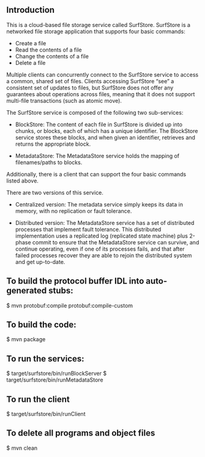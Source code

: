 ## Introduction
This is a cloud-based file storage service called SurfStore. SurfStore is a networked file storage application that supports four basic commands:
- Create a file
- Read the contents of a file
- Change the contents of a file
- Delete a file

Multiple clients can concurrently connect to the SurfStore service to access a common, shared set of files. Clients accessing SurfStore “see” a consistent set of updates to files, but SurfStore does not offer any guarantees about operations across files, meaning that it does not support multi-file transactions (such as atomic move).

The SurfStore service is composed of the following two sub-services:

- BlockStore: The content of each file in SurfStore is divided up into chunks, or blocks, each of which has a unique identifier. The BlockStore service stores these blocks, and when given an identifier, retrieves and returns the appropriate block.

- MetadataStore: The MetadataStore service holds the mapping of filenames/paths to blocks.

Additionally, there is a client that can support the four basic commands listed above.

There are two versions of this service.
- Centralized version: The metadata service simply keeps its data in memory, with no replication or fault tolerance.

- Distributed version: The MetadataStore service has a set of distributed processes that implement fault tolerance. This distributed implementation uses a replicated log (replicated state machine) plus 2-phase commit to ensure that the MetadataStore service can survive, and continue operating, even if one of its processes fails, and that after failed processes recover they are able to rejoin the distributed system and get up-to-date.


## To build the protocol buffer IDL into auto-generated stubs:

$ mvn protobuf:compile protobuf:compile-custom

## To build the code:

$ mvn package

## To run the services:

$ target/surfstore/bin/runBlockServer
$ target/surfstore/bin/runMetadataStore

## To run the client

$ target/surfstore/bin/runClient

## To delete all programs and object files

$ mvn clean
